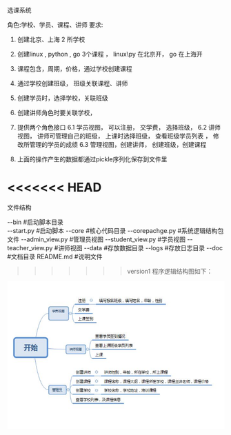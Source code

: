 选课系统

角色:学校、学员、课程、讲师
要求:
1. 创建北京、上海 2 所学校
2. 创建linux , python , go 3个课程 ， linux\py 在北京开， go 在上海开
3. 课程包含，周期，价格，通过学校创建课程 
4. 通过学校创建班级， 班级关联课程、讲师
5. 创建学员时，选择学校，关联班级
5. 创建讲师角色时要关联学校， 
6. 提供两个角色接口
6.1 学员视图， 可以注册， 交学费， 选择班级，
6.2 讲师视图， 讲师可管理自己的班级， 上课时选择班级， 查看班级学员列表 ， 修改所管理的学员的成绩 
6.3 管理视图，创建讲师， 创建班级，创建课程

7. 上面的操作产生的数据都通过pickle序列化保存到文件里

<<<<<<< HEAD
=======


文件结构

--bin                       #启动脚本目录                      
    --start.py              #启动脚本
--core                      #核心代码目录
    --corepachge.py         #系统逻辑结构包文件
    --admin_view.py         #管理员视图
    --student_view.py       #学员视图
    --teacher_view.py       #讲师视图
--data                      #存放数据目录
--logs                      #存放日志目录
--doc                       #文档目录
README.md                   #说明文件




>>>>>>> version1
程序逻辑结构图如下：

![Image text](https://github.com/nighttidesy/images-packge/blob/master/test.jpg)
